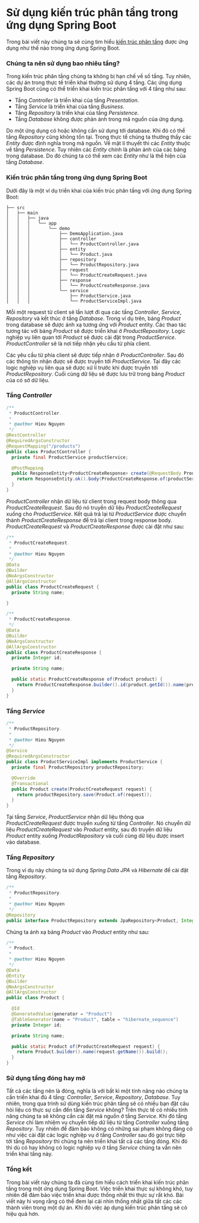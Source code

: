 # Sử dụng kiến trúc phân tầng trong ứng dụng Spring Boot

Trong bài viết này chúng ta sẽ cùng tìm hiểu [kiến trúc phân tầng](https://magz.techover.io/2023/01/04/kien-truc-phan-tang-layered-architecture-phan-1/) được ứng dụng như thế nào trong ứng dụng Spring Boot.

### Chúng ta nên sử dụng bao nhiêu tầng?

Trong kiến trúc phân tầng chúng ta không bị hạn chế về số tầng. Tuy nhiên, các dự án trong thực tế triển khai thường sử dụng 4 tầng. Các ứng dụng Spring Boot cũng có thể triển khai kiến trúc phân tầng với 4 tầng như sau:

- Tầng *Controller* là triển khai của tầng *Presentation*.
- Tầng *Service* là triển khai của tầng *Business*.
- Tầng *Repository* là triển khai của tầng *Persistence*.
- Tầng *Database* không được phản ánh trong mã nguồn của ứng dụng.

Do một ứng dụng có hoặc không cần sử dụng tới database. Khi đó có thể tầng *Repository* cũng không tồn tại. Trong thực tế chúng ta thường thấy các *Entity* được định nghĩa trong mã nguồn. Về mặt lí thuyết thì các *Entity* thuộc về tầng *Persistence*. Tuy nhiên các *Entity* chính là phản ánh của các bảng trong database. Do đó chúng ta có thể xem các *Entity* như là thể hiện của tầng *Database*.


### Kiến trúc phân tầng trong ứng dụng Spring Boot

Dưới đây là một ví dụ triển khai của kiến trúc phân tầng với ứng dụng Spring Boot:

```
├── src
│   ├── main
│   │   ├── java
│   │   │   └── app
│   │   │       └── demo
│   │   │           ├── DemoApplication.java
│   │   │           ├── controller
│   │   │           │   └── ProductController.java
│   │   │           ├── entity
│   │   │           │   └── Product.java
│   │   │           ├── repository
│   │   │           │   └── ProductRepository.java
│   │   │           ├── request
│   │   │           │   └── ProductCreateRequest.java
│   │   │           ├── response
│   │   │           │   └── ProductCreateResponse.java
│   │   │           └── service
│   │   │               ├── ProductService.java
│   │   │               └── ProductServiceImpl.java
```

Mỗi một request từ client sẽ lần lượt đi qua các tầng *Controller*, *Service*, *Repository* và kết thúc ở tầng *Database*. Trong ví dụ trên, bảng *Product* trong database sẽ được ánh xạ tương ứng với *Product* entity. Các thao tác tương tác với bảng *Product* sẽ được triển khai ở *ProductRepository*. Logic nghiệp vụ liên quan tới *Product* sẽ được cài đặt trong *ProductService*. *ProductController* sẽ là nơi tiếp nhận yêu cầu từ phía client.

Các yêu cầu từ phía client sẽ được tiếp nhận ở *ProductController*. Sau đó các thông tin nhận được sẽ được truyền tới *ProductService*. Tại đây các logic nghiệp vụ liên qua sẽ được xử lí trước khi được truyền tới *ProductRepository*. Cuối cùng dữ liệu sẽ được lưu trữ trong bảng *Product* của có sở dữ liệu.

### Tầng *Controller*
```java
/**
 * ProductController.
 *
 * @author Hieu Nguyen
 */
@RestController
@RequiredArgsConstructor
@RequestMapping("/products")
public class ProductController {
  private final ProductService productService;

  @PostMapping
  public ResponseEntity<ProductCreateResponse> create(@RequestBody ProductCreateRequest request) {
    return ResponseEntity.ok().body(ProductCreateResponse.of(productService.create(request)));
  }
}
```

*ProductController* nhận dữ liệu từ client trong request body thông qua *ProductCreateRequest*. Sau đó nó truyền dữ liệu *ProductCreateRequest* xuống cho *ProductService*. Kết quả trả lại từ *ProductService* được chuyển thành *ProductCreateResponse* để trả lại client trong response body. *ProductCreateRequest* và *ProductCreateResponse* được cài đặt như sau:


```java
/**
 * ProductCreateRequest.
 *
 * @author Hieu Nguyen
 */
@Data
@Builder
@NoArgsConstructor
@AllArgsConstructor
public class ProductCreateRequest {
  private String name;

}
```

```java
/**
 * ProductCreateResponse.
 */
@Data
@Builder
@NoArgsConstructor
@AllArgsConstructor
public class ProductCreateResponse {
  private Integer id;

  private String name;

  public static ProductCreateResponse of(Product product) {
    return ProductCreateResponse.builder().id(product.getId()).name(product.getName()).build();
  }
}
```

### Tầng *Service*

```java
/**
 * ProductRepository.
 *
 * @author Hieu Nguyen
 */
@Service
@RequiredArgsConstructor
public class ProductServiceImpl implements ProductService {
  private final ProductRepository productRepository;

  @Override
  @Transactional
  public Product create(ProductCreateRequest request) {
    return productRepository.save(Product.of(request));
  }
}
```

Tại tầng *Service*, *ProductService* nhận dữ liệu thông qua *ProductCreateRequest* được truyền xuống từ tầng *Controller*. Nó chuyển dữ liệu *ProductCreateRequest* vào *Product* entity, sau đó truyền dữ liệu *Product* entity xuống *ProductRepository* và cuối cùng dữ liệu được insert vào database.

### Tầng *Repository*

Trong ví dụ này chúng ta sử dụng *Spring Data JPA* và *Hibernate* để cài đặt tầng *Repository*. 

```java
/**
 * ProductRepository.
 *
 * @author Hieu Nguyen
 */
@Repository
public interface ProductRepository extends JpaRepository<Product, Integer> {}
```

Chúng ta ánh xạ bảng *Product* vào *Product* entity như sau:

```java
/**
 * Product.
 *
 * @author Hieu Nguyen
 */
@Data
@Entity
@Builder
@NoArgsConstructor
@AllArgsConstructor
public class Product {

  @Id
  @GeneratedValue(generator = "Product")
  @TableGenerator(name = "Product", table = "hibernate_sequence")
  private Integer id;

  private String name;

  public static Product of(ProductCreateRequest request) {
    return Product.builder().name(request.getName()).build();
  }
}
```


### Sử dụng tầng đóng hay mở

Tất cả các tầng nên là đóng, nghĩa là với bất kì một tính năng nào chúng ta cần triển khai đủ 4 tầng: *Controller*, *Service*, *Repository*, *Database*. Tuy nhiên, trong qua trình sử dùng kiến trúc phân tầng sẽ có nhiều bạn đặt câu hỏi liệu có thực sự cần đến tầng *Service* không? Trên thực tế có nhiếu tính năng chúng ta sẽ không cần cài đặt mã nguồn ở tầng *Service*. Khi đó tẩng *Service* chỉ làm nhiệm vụ chuyển tiếp dữ liệu từ tầng *Controller* xuống tầng *Repository*. Tuy nhiên để đảm bảo không có những sai phạm không đáng có như việc cài đặt các logic nghiệp vụ ở tầng *Controller* sau đó gọi trực tiếp tới tầng *Repository* thì chúng ta nên triển khai tất cả các tầng đóng. Khi đó thì dù có hay không có logic nghiệp vụ ở tầng *Service* chúng ta vẫn nên triển khai tầng này.


### Tổng kết

Trong bài viết này chúng ta đã cùng tìm hiểu cách triển khai kiến trúc phân tầng trong một ứng dụng Spring Boot. Việc triển khai thực sự không khó, tuy nhiên để đảm bảo việc triển khai được thống nhất thì thực sự rất khó. Bài viết này hi vọng rằng có thể đem lại cái nhìn thống nhất giữa tất các các thành viên trong một dự án. Khi đó việc áp dụng kiến trúc phân tầng sẽ có hiệu quả hơn. 